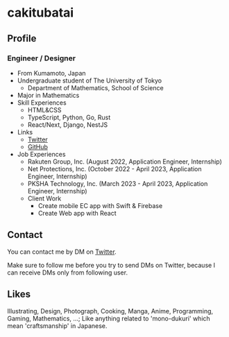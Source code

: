 # cakitubatai

## Profile
### Engineer / Designer
- From Kumamoto, Japan
- Undergraduate student of The University of Tokyo
  - Department of Mathematics, School of Science
- Major in Mathematics
- Skill Experiences
  - HTML&CSS
  - TypeScript, Python, Go, Rust
  - React/Next, Django, NestJS
- Links
  - [Twitter](https://twitter.com/cakitubatai)
  - [GitHub](https://github.com/cakitubatai)
- Job Experiences
  - Rakuten Group, Inc. (August 2022, Application Engineer, Internship)
  - Net Protections, Inc. (October 2022 - April 2023, Application Engineer, Internship)
  - PKSHA Technology, Inc. (March 2023 - April 2023, Application Engineer, Internship)
  - Client Work
    - Create mobile EC app with Swift & Firebase
    - Create Web app with React

## Contact

You can contact me by DM on [Twitter](https://twitter.com/cakitubatai).

Make sure to follow me before you try to send DMs on Twitter, because I can receive DMs only from following user.

## Likes

Illustrating, Design, Photograph, Cooking, Manga, Anime, Programming, Gaming, Mathematics, ...; Like anything related to 'mono-dukuri' which mean 'craftsmanship' in Japanese.

<!-- ## Appendix

If you would like to know more about me, you can check [cakitubatai repository](https://github.com/cakitubatai/cakitubatai) which contain more information of mine, or search '@cakitubatai' in some social service because almost all of my accounts is created with username 'cakitubatai.'  -->
